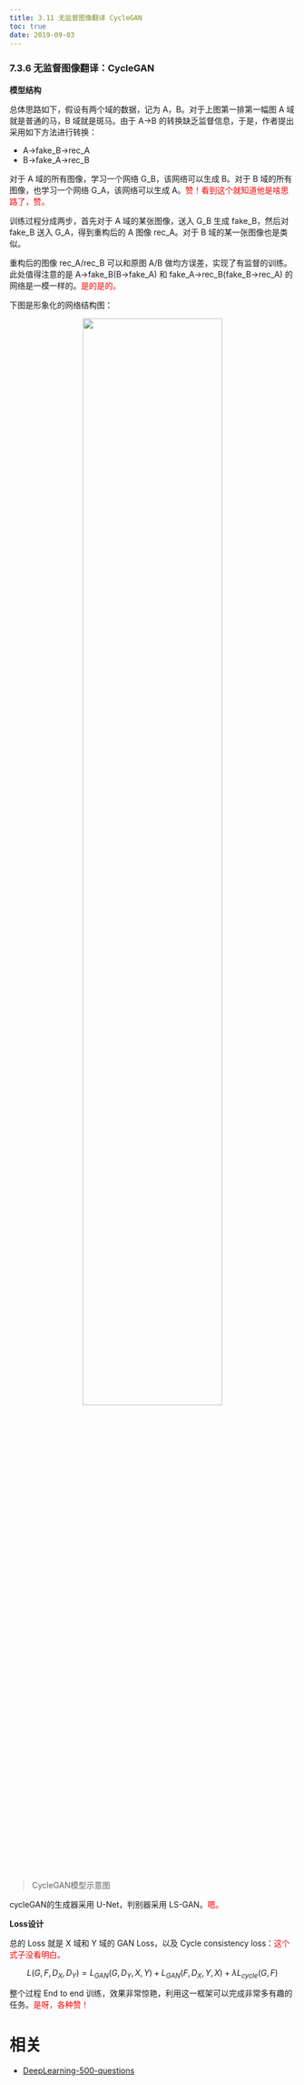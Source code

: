 ```yaml
---
title: 3.11 无监督图像翻译 CycleGAN
toc: true
date: 2019-09-03
---
```


### 7.3.6 无监督图像翻译：CycleGAN

**模型结构**

​总体思路如下，假设有两个域的数据，记为 A，B。对于上图第一排第一幅图 A 域就是普通的马，B 域就是斑马。由于 A->B 的转换缺乏监督信息，于是，作者提出采用如下方法进行转换：

- A->fake_B->rec_A
- B->fake_A->rec_B

​对于 A 域的所有图像，学习一个网络 G_B，该网络可以生成 B。对于 B 域的所有图像，也学习一个网络 G_A，该网络可以生成 A。<span style="color:red;">赞！看到这个就知道他是啥思路了，赞。</span>

​训练过程分成两步，首先对于 A 域的某张图像，送入 G_B 生成 fake_B，然后对 fake_B 送入 G_A，得到重构后的 A 图像 rec_A。对于 B 域的某一张图像也是类似。

重构后的图像 rec_A/rec_B 可以和原图 A/B 做均方误差，实现了有监督的训练。此处值得注意的是 A->fake_B(B->fake_A) 和 fake_A->rec_B(fake_B->rec_A) 的网络是一模一样的。<span style="color:red;">是的是的。</span>

下图是形象化的网络结构图：

<p align="center">
    <img width="70%" height="70%" src="http://images.iterate.site/blog/image/20190722/Fsr0Nmfzjl1B.png?imageslim">
</p>

> CycleGAN模型示意图

​cycleGAN的生成器采用 U-Net，判别器采用 LS-GAN。<span style="color:red;">嗯。</span>

**Loss设计**

​总的 Loss 就是 X 域和 Y 域的 GAN Loss，以及 Cycle consistency loss：<span style="color:red;">这个式子没看明白。</span>

$$
L(G,F,D_X,D_Y)=L_{GAN}(G,D_Y,X,Y)+L_{GAN}(F,D_X,Y,X)+\lambda L_{cycle}(G,F)
$$

整个过程 End to end 训练，效果非常惊艳，利用这一框架可以完成非常多有趣的任务。<span style="color:red;">是呀，各种赞！</span>






# 相关

- [DeepLearning-500-questions](https://github.com/scutan90/DeepLearning-500-questions)
